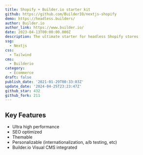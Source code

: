 ```yaml
---
title: Shopify + Builder.io starter kit
github: https://github.com/BuilderIO/nextjs-shopify
demo: https://headless.builders/
author: Builder.io
author_link: https://www.builder.io/
date: 2023-04-13T00:00:00.000Z
description: The ultimate starter for headless Shopify stores
ssg:
  - Nextjs
css:
  - Tailwind
cms:
  - Builderio
category:
  - Ecommerce
draft: false
publish_date: '2021-01-29T00:33:03Z'
update_date: '2024-04-25T23:23:47Z'
github_star: 432
github_fork: 211
---
```


## Key Features

- Ultra high performance
- SEO optimized
- Themable
- Personalizable (internationalization, a/b testing, etc)
- Builder.io Visual CMS integrated
